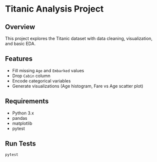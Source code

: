 # Titanic Analysis Project

## Overview
This project explores the Titanic dataset with data cleaning, visualization, and basic EDA.

## Features
- Fill missing `Age` and `Embarked` values
- Drop `Cabin` column
- Encode categorical variables
- Generate visualizations (Age histogram, Fare vs Age scatter plot)

## Requirements
- Python 3.x
- pandas
- matplotlib
- pytest

## Run Tests
```bash
pytest
